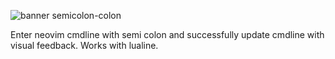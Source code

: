 
![banner semicolon-colon](https://github.com/rudfol/semicolon-colon.nvim/assets/6250738/b6ec4d3f-0be6-4fca-93c1-2b944e2cadc7)

Enter neovim cmdline with semi colon and successfully update cmdline with visual feedback. Works with lualine.
